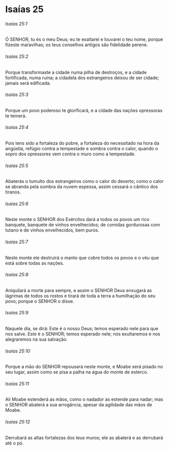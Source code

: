 # Isaías 25

###### Isaías 25:1

Ó SENHOR, tu és o meu Deus; eu te exaltarei e louvarei o teu nome, porque fizeste maravilhas; os teus conselhos antigos são fidelidade perene.

###### Isaías 25:2

Porque transformaste a cidade numa pilha de destroços, e a cidade fortificada, numa ruína; a cidadela dos estrangeiros deixou de ser cidade; jamais será edificada.

###### Isaías 25:3

Porque um povo poderoso te glorificará, e a cidade das nações opressoras te temerá.

###### Isaías 25:4

Pois tens sido a fortaleza do pobre, a fortaleza do necessitado na hora da angústia, refúgio contra a tempestade e sombra contra o calor, quando o sopro dos opressores vem contra o muro como a tempestade.

###### Isaías 25:5

Abaterás o tumulto dos estrangeiros como o calor do deserto; como o calor se abranda pela sombra da nuvem espessa, assim cessará o cântico dos tiranos.

###### Isaías 25:6

Neste monte o SENHOR dos Exércitos dará a todos os povos um rico banquete, banquete de vinhos envelhecidos; de comidas gordurosas com tutano e de vinhos envelhecidos, bem puros.

###### Isaías 25:7

Neste monte ele destruirá o manto que cobre todos os povos e o véu que está sobre todas as nações.

###### Isaías 25:8

Aniquilará a morte para sempre, e assim o SENHOR Deus enxugará as lágrimas de todos os rostos e tirará de toda a terra a humilhação do seu povo; porque o SENHOR o disse.

###### Isaías 25:9

Naquele dia, se dirá: Este é o nosso Deus; temos esperado nele para que nos salve. Este é o SENHOR; temos esperado nele; nós exultaremos e nos alegraremos na sua salvação.

###### Isaías 25:10

Porque a mão do SENHOR repousará neste monte, e Moabe será pisado no seu lugar, assim como se pisa a palha na água do monte de esterco.

###### Isaías 25:11

Ali Moabe estenderá as mãos, como o nadador as estende para nadar; mas o SENHOR abaterá a sua arrogância, apesar da agilidade das mãos de Moabe.

###### Isaías 25:12

Derrubará as altas fortalezas dos teus muros; ele as abaterá e as derrubará até o pó.


